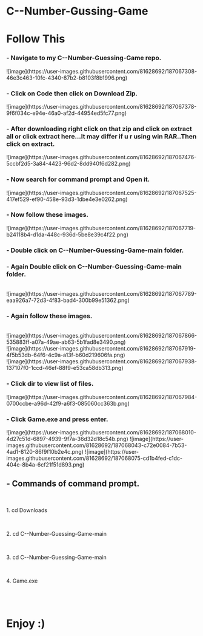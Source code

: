 # C--Number-Gussing-Game
<h1>Follow This</h1>

 <h3>- Navigate to my C--Number-Guessing-Game repo.</h3>
  ![image](https://user-images.githubusercontent.com/81628692/187067308-46e3c463-10fc-4340-87b2-b8103f8b1996.png)
<br>
  <h3>- Click on Code then click on Download Zip.</h3>
  ![image](https://user-images.githubusercontent.com/81628692/187067378-9f6f034c-e94e-46a0-af2d-44954ed5fc77.png)
<br>
 <h3>- After downloading right click on that zip and click on extract all or click extract here...It may differ if u r using win RAR..Then click on extract.</h3>
  ![image](https://user-images.githubusercontent.com/81628692/187067476-5ccbf2d5-3a84-4423-96d2-8dd940f6d282.png)
<br>
 <h3>- Now search for command prompt and Open it.</h3>
  ![image](https://user-images.githubusercontent.com/81628692/187067525-417ef529-ef90-458e-93d3-1dbe4e3e0262.png)
<br>
 <h3>- Now follow these images.</h3>
  ![image](https://user-images.githubusercontent.com/81628692/187067719-b24118b4-d1da-448c-936d-5be8e39c4f22.png)
<br>
 <h3>- Double click on C--Number-Guessing-Game-main folder.</h3>
 <h3>- Again Double click on C--Number-Guessing-Game-main folder.</h3>
<br>
  ![image](https://user-images.githubusercontent.com/81628692/187067789-eaa926a7-72d3-4f83-bad4-300b99e51362.png)
<br>
 <h3>- Again follow these images.</h3>
<br>
 ![image](https://user-images.githubusercontent.com/81628692/187067866-535883ff-a07a-49ae-ab63-5b1fad8e3490.png)
<br>
 ![image](https://user-images.githubusercontent.com/81628692/187067919-4f5b53db-64f6-4c9a-a13f-b60d219606fa.png)
<br>
 ![image](https://user-images.githubusercontent.com/81628692/187067938-137107f0-1ccd-46ef-88f9-e53ca58db313.png)
<br>
 <h3>- Click dir to view list of files.</h3>
 ![image](https://user-images.githubusercontent.com/81628692/187067984-0700ccbe-a96d-42f9-a6f3-085060cc363b.png)
<br>
 <h3>- Click Game.exe and press enter.</h3>
 ![image](https://user-images.githubusercontent.com/81628692/187068010-4d27c51d-6897-4939-9f7a-36d32d18c54b.png)
 ![image](https://user-images.githubusercontent.com/81628692/187068043-c72e0084-7b53-4ad1-8120-86f9f10b2e4c.png)
 ![image](https://user-images.githubusercontent.com/81628692/187068075-cd1b4fed-c1dc-404e-8b4a-6cf21f51d893.png)
 <h2>- Commands of command prompt.</h3><br>
 <p>1. cd Downloads</p><br>
 <p>2. cd C--Number-Guessing-Game-main</p><br>
 <p>3. cd C--Number-Guessing-Game-main</p><br>
 <p>4. Game.exe</p><br>
 <br>
 <h1><b>Enjoy :)</b></h1>
